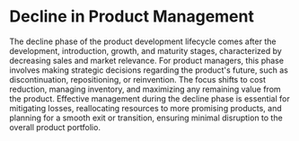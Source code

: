 # Decline in Product Management

The decline phase of the product development lifecycle comes after the development, introduction, growth, and maturity stages, characterized by decreasing sales and market relevance. For product managers, this phase involves making strategic decisions regarding the product's future, such as discontinuation, repositioning, or reinvention. The focus shifts to cost reduction, managing inventory, and maximizing any remaining value from the product. Effective management during the decline phase is essential for mitigating losses, reallocating resources to more promising products, and planning for a smooth exit or transition, ensuring minimal disruption to the overall product portfolio.